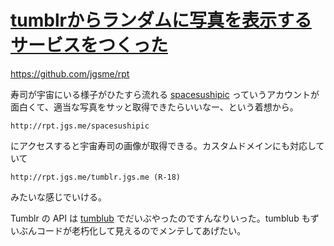 # [tumblrからランダムに写真を表示するサービスをつくった](/2014/10/03/created-rpt.html)

https://github.com/jgsme/rpt

寿司が宇宙にいる様子がひたすら流れる [spacesushipic](http://spacesushipic.tumblr.com/) っていうアカウントが面白くて、適当な写真をサッと取得できたらいいなー、という着想から。

```
http://rpt.jgs.me/spacesushipic
```

にアクセスすると宇宙寿司の画像が取得できる。カスタムドメインにも対応していて

```
http://rpt.jgs.me/tumblr.jgs.me (R-18)
```

みたいな感じでいける。

Tumblr の API は [tumblub](http://tumblub.jgs.me) でだいぶやったのですんなりいった。tumblub もずいぶんコードが老朽化して見えるのでメンテしてあげたい。
